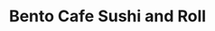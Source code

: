 ---
layout: place
title: Bento Cafe Sushi and Roll
permalink: /virginia/woodbridge/bento-cafe-sushi-and-roll.html
stateAbbr: VA
stateName: Virginia
cityName: Woodbridge
seo:
  type: restaurant
  links: http://www.bentocafesushiandroll.com/
place_id: ChIJb8jIqnNWtokRporQk26qa4A
photos:
  - name: >-
      places/ChIJb8jIqnNWtokRporQk26qa4A/photos/AeeoHcK01Z4BsTkFzbGDp17206_A4dcNOddoeOv9B4cJY2ybmWOo38ilOxn9o0CnoNmQHBRyoyeJ9dtA5UaSBlfy_a3jGvtMoxAehkSfbucZYKyQZQ4MUeQkzb0uQmEQpW1DnzifJ0e6wUS_xEjkgi6Y6xUZ7ZBgS8YwMUX7QhtrXbG8XbNZhZfsM79NfgXzFShls927pT0ZVLODlLjwGwjqchWHQoAghj5y7-wuIBNLwecpLCtwQL0eCh9lVM3lpBxQLwrUtLoDm56RAOyZCttwiIzofRkU742UNjG0eqYekNMHn3Gb1fZYqccAU4i1JPtErYHsmaVa3utmk9N1grBU2QIteUJxrpNixYoC0V1I1IikHIUgaJ1VX5xjSRCGw2XhCCf3K6pJoHesB5mlWJYIRHuBsQzTstNVRBSsjoy9n6gNglB-
    widthPx: 4032
    heightPx: 3024
    authorAttributions:
      - displayName: Travis Nukem
        uri: https://maps.google.com/maps/contrib/116216391421448006269
        photoUri: >-
          https://lh3.googleusercontent.com/a-/ALV-UjWaJLbtGQNL1lL5V993Sg11sggjJI0Gz_RfZEm3NOtHy3RVbxUs=s100-p-k-no-mo
    flagContentUri: >-
      https://www.google.com/local/imagery/report/?cb_client=maps_api_places.places_api&image_key=!1e10!2sCIHM0ogKEICAgID4iJS0iQE&hl=en-US
    googleMapsUri: >-
      https://www.google.com/maps/place//data=!3m4!1e2!3m2!1sCIHM0ogKEICAgID4iJS0iQE!2e10!4m2!3m1!1s0x89b65673aac8c86f:0x806baa6e93d08aa6
  - name: >-
      places/ChIJb8jIqnNWtokRporQk26qa4A/photos/AeeoHcLfsTV278j6CDpbw3y2LVsUnahIiCehFr7v4ns3Q7Za7z5ffx5z99dKdD0n3FsvT7_cWGbfldzF0CKpNE8KblZsVjYojWg3Ndm7BY7ysaVKDueO4fJnwm8CkHEqyA8sotTw3jJRd1XF3F-WH9j9VBFaBWFyO_t2-8D-NXM2RebL1H6g5tiAIdmQuaAaygz-O-wklKb6CPtu2s8WepWnLyGLbW8E77-QhHrDk8GD26FyAMsK916cLCz-jL0YLsIqwGKkw4RuP7Qb71Ppnp1uHpVxO6rNko48KlkZqYY7D5YTtA
    widthPx: 1149
    heightPx: 862
    authorAttributions:
      - displayName: Bento Cafe Sushi and Roll
        uri: https://maps.google.com/maps/contrib/117041335369971073394
        photoUri: >-
          https://lh3.googleusercontent.com/a-/ALV-UjWGV2r4wNQwJbbXraLReE8r8e5rjPwgaJNfrQtvseMTevEjX2A=s100-p-k-no-mo
    flagContentUri: >-
      https://www.google.com/local/imagery/report/?cb_client=maps_api_places.places_api&image_key=!1e10!2sAF1QipM7iOfwnSh-ulWqiyZ7fSqYmxXIewz_ahK-qexJ&hl=en-US
    googleMapsUri: >-
      https://www.google.com/maps/place//data=!3m4!1e2!3m2!1sAF1QipM7iOfwnSh-ulWqiyZ7fSqYmxXIewz_ahK-qexJ!2e10!4m2!3m1!1s0x89b65673aac8c86f:0x806baa6e93d08aa6
  - name: >-
      places/ChIJb8jIqnNWtokRporQk26qa4A/photos/AeeoHcL53BWQvVACmAaLEPZhNTK_PB8OCuwLrxcAbBvdpuwg__XleYZMvY6wS_rQxqIm8TaJJqZn3MgLnCI1AkoRFjCmo_X8AhoXj2Rfa_gKskRLQjkNs4gp3f6JTIzG7xn0wmP0VZJ3Rcgiw9mjaYabMP6BjMGNlwswlZCeU0Kp_1RQl0Pg2ZXa6hkBYByLa2SxgoaYkwWhRX7iZ9nh3uS3ucb1gY_FlBBXvvTGWK02LMtWk4PH2SwDrqY5uQTYcaJM94I6wrkLpIUGvL2T3nNgkcxYpkAyKvsb_6HAe-HttQZzdA9moLKoPFbTcpTwNNzFRpCQg9HPOV5Bf2JSOKoU-F6jKeDrs4yVJjUXoWNLTN9nukX8AeHXsDVtdIKmNrHY06vF6Euy-nNy0mmz9-0Fhsb_9PAlbL7Eb_maKF45uyBz4Q
    widthPx: 3024
    heightPx: 4032
    authorAttributions:
      - displayName: Jeffrey Baez
        uri: https://maps.google.com/maps/contrib/106968045005198852076
        photoUri: >-
          https://lh3.googleusercontent.com/a-/ALV-UjVGCHerXNamnFQMZzALKMxbT-cLZLuUdPQ7MDvKyrrgHj4LKA3-LQ=s100-p-k-no-mo
    flagContentUri: >-
      https://www.google.com/local/imagery/report/?cb_client=maps_api_places.places_api&image_key=!1e10!2sCIHM0ogKEICAgMCw_f3nPw&hl=en-US
    googleMapsUri: >-
      https://www.google.com/maps/place//data=!3m4!1e2!3m2!1sCIHM0ogKEICAgMCw_f3nPw!2e10!4m2!3m1!1s0x89b65673aac8c86f:0x806baa6e93d08aa6
  - name: >-
      places/ChIJb8jIqnNWtokRporQk26qa4A/photos/AeeoHcLmUM3ia8-iFR7wOiY1l7iilO6uDnUqrru5LSTPh4Kw5_KvXpeIaTcfJUVU1Zd1jumsXA4fHOvrr_r2_AR-3XlESIhbVk-Vu5dlOuUqsSQ25n020m1RPqYwX2vGBXvGAYvIMw9eICwA__dHxmDClLFzu-NfQN3lE7uTNGWM80QopSPLYlxgQVJoYV2pndqeixL5qw9qp9ucAyGN9MZG0_xX8HAmlyT7xjX5vZMB7637BfwrDSD38MYM4rXSsNdDLSrQwX5HVWm2rT2XFlqCd44HGv002kxlODa259qTVK3BiKsQ7wDSCPyk6T8xSyWwepzuRpjxOgB2e0XQzRqrvbZjY0rzk1Z0ByPUv13fhBziJGBc_GjOHSSlzSxL6L59Do25jvLUSWiIGuYNykUe-fUY0cAjWFKUI7zb1wDlghb2_Q
    widthPx: 4283
    heightPx: 3681
    authorAttributions:
      - displayName: Emilie K
        uri: https://maps.google.com/maps/contrib/114519039127177752524
        photoUri: >-
          https://lh3.googleusercontent.com/a-/ALV-UjVPKocAAsYzbZLeYvbDtZOyt7bPwo8O9_bkZhSz25-nnb9epP8x=s100-p-k-no-mo
    flagContentUri: >-
      https://www.google.com/local/imagery/report/?cb_client=maps_api_places.places_api&image_key=!1e10!2sCIHM0ogKEICAgMCQl_zReg&hl=en-US
    googleMapsUri: >-
      https://www.google.com/maps/place//data=!3m4!1e2!3m2!1sCIHM0ogKEICAgMCQl_zReg!2e10!4m2!3m1!1s0x89b65673aac8c86f:0x806baa6e93d08aa6
  - name: >-
      places/ChIJb8jIqnNWtokRporQk26qa4A/photos/AeeoHcJGNGEztbUWVTLYzHNWuMReyLkD_abc4bApIcIS9BFvrssk-6W4M_GVK_Ak-Q4bg4gxSpIm6WPsaZz7-k7NVE7TP1zQOmFhvHeGC0AHdRwrAEg6HnFR6cnPlCmH4PVBIArCjXsrc9cDD8d46d5BVgB4nZ8MmTZ8FoIKtRlHhAj1wZstfl60aXBRt-HBRVgi8yme7gx9vRj7A_m8Chl-Ix4_mz9uxNuIsdhTsojitAAl-h6SDgrHf7ophkbvFoQ72QZ-hC-OQyTsPAJvF1r5srMq_7edHogAlDuFrOuzCXCpghBjmirMktq8rReaqXNi2eUVfFIG0E5xo-mU4ZCezifHRtwRFgvekHuQbliC7KE6V8S4Ol3LHvhRAaY7hJbrT-zWgFZw8kommiP5n3N17G_f87IUDNobxEdh-fBv7S2ZMQ
    widthPx: 3600
    heightPx: 4800
    authorAttributions:
      - displayName: Geena Felton
        uri: https://maps.google.com/maps/contrib/108628098388652350361
        photoUri: >-
          https://lh3.googleusercontent.com/a-/ALV-UjXyCzwCNDAGno2yVy6oLcqbsrugs2-2jbEH8b-LAy7Keo2Ei7Vw=s100-p-k-no-mo
    flagContentUri: >-
      https://www.google.com/local/imagery/report/?cb_client=maps_api_places.places_api&image_key=!1e10!2sCIHM0ogKEICAgMDwz4D6Ag&hl=en-US
    googleMapsUri: >-
      https://www.google.com/maps/place//data=!3m4!1e2!3m2!1sCIHM0ogKEICAgMDwz4D6Ag!2e10!4m2!3m1!1s0x89b65673aac8c86f:0x806baa6e93d08aa6
  - name: >-
      places/ChIJb8jIqnNWtokRporQk26qa4A/photos/AeeoHcLrGPW51uyVeffGRPlKkdoHufAavKh2O1N3Em0lR0Zp5mhYu86g82ZDuUVtqk8_IizCU62l7uPaW-60B-_qSnHJqtMqCcIaQ55CScHPjnfLrh6RJoJP9NqK3UpPC5x45xstbNFidiUB-TEnJuC3LvBkEy17ETqRko2_gDhqdmuas1CJj9sTW7i_21dZDTh_gWnGqWGTaL3BGOY9CcVRd9ml3Oc5-cUvGZWIU9Yk49UDnRqNA2RdGRlEWqSVdr34uFe7c7DClRKwJWuomPewI4iVruzPWl2QLjk6V-5A6h7hfcMqbynAAjibOLNWuY89QAhyzJxpk02MbDKyWHFPHmamzp6FX93qnps5e0T-tF_jhA4snXWzLdJxCDdrv2kUoHmtQITR8i1TkEZX_TGIUUrlo-j-gfmJefdN29f2j2LF9g
    widthPx: 4800
    heightPx: 3600
    authorAttributions:
      - displayName: Yaneris Adames Hamilton
        uri: https://maps.google.com/maps/contrib/108952953320876736651
        photoUri: >-
          https://lh3.googleusercontent.com/a-/ALV-UjWJgcNfBbSk1RdfPMw28Qc9WJ8PX5rj2rZS6bXxaIoU6usHswzm=s100-p-k-no-mo
    flagContentUri: >-
      https://www.google.com/local/imagery/report/?cb_client=maps_api_places.places_api&image_key=!1e10!2sCIHM0ogKEICAgMDIqInFcg&hl=en-US
    googleMapsUri: >-
      https://www.google.com/maps/place//data=!3m4!1e2!3m2!1sCIHM0ogKEICAgMDIqInFcg!2e10!4m2!3m1!1s0x89b65673aac8c86f:0x806baa6e93d08aa6
  - name: >-
      places/ChIJb8jIqnNWtokRporQk26qa4A/photos/AeeoHcKW4a4_JRj2fQcIxdkWjuWJaU4-NH2hdoInYKMuF85SvKz2AONY2UHoJIQXDf1WyxGr9stVii7Ibil4-NI2gGIP0bNpxWMF2upqFj9WdtFFQ5Tbrjk3KJIl55_UwhIAksqtnMR-1DhzJnYD0J16cwhGbuY9YyfyKO-E9n4lvBYFo1iNm153ld8obMc8aH0ryjsKWQXgAuRTFydgSnnmNpTf7HZZB4P8vDlZ5WgA7TZiLlAI_17IvG0YNH6M1HJI5upN_XFjcl13SA8YaFMxIuiAAd-QiU0wr6XBMWE4s9DhSLLPdtFA1VCMysIUs_70SaO_MywcKu1Nzhj9TB0eeeptS1kkjMgDZqtD_TiAXLNdw-Yo4a9eRCqajv2p3JoYZTGAO-QvzkCvvxB15RzZcbZPGD62MSRDk6wxlKCqJkNDtG8
    widthPx: 3024
    heightPx: 4032
    authorAttributions:
      - displayName: Sarah Morrison
        uri: https://maps.google.com/maps/contrib/116107575436865098901
        photoUri: >-
          https://lh3.googleusercontent.com/a-/ALV-UjX9Jw_nUEspFRkWqN8NUBTMuZRlgG2xyucHLALglq1NaeFMY0Qi=s100-p-k-no-mo
    flagContentUri: >-
      https://www.google.com/local/imagery/report/?cb_client=maps_api_places.places_api&image_key=!1e10!2sCIHM0ogKEICAgIC3l-zaoAE&hl=en-US
    googleMapsUri: >-
      https://www.google.com/maps/place//data=!3m4!1e2!3m2!1sCIHM0ogKEICAgIC3l-zaoAE!2e10!4m2!3m1!1s0x89b65673aac8c86f:0x806baa6e93d08aa6
  - name: >-
      places/ChIJb8jIqnNWtokRporQk26qa4A/photos/AeeoHcIT5rE6xufLXJXvkm2UOnluoy-YG8S8Z7lp_Zfb5Lj5drINgSto5fktOv4ptqhyaHgduJrJ8fYNrlsW8jzt6PV7CgATl8FPDjI7cZY6XmMZJA_CGzMphWZ3w_z0JuM_6I5smOXJ88EbV6g5CGfHAiWzlQGv4IYfqb-7NNl0VUqFD8G5694YeZr00i52AslBwt7QmvWLQWkMAz-m_h_cmtIWxgL1Vj7LNbJQHmzxPM5pDfMO3yO1B3Rp209SMPJh7nn97H9fZfkavXSTYtG-TuaVl7dhBx9YUIcCdaqb0MLuyZkze0WQ6cd3_-WCvGwkHiPdmTxHr-4ey9qOqMQfMgeWikXsdyZOb7M3sV9BgmToWtZmsC7TWgcZflTR7MMTRKynb6ildeIOk-D_ZS0HPA9VhEvfRP_hFiSamLuSf5WJjMQE
    widthPx: 3024
    heightPx: 4032
    authorAttributions:
      - displayName: Milagro Rivera
        uri: https://maps.google.com/maps/contrib/111867700031098227479
        photoUri: >-
          https://lh3.googleusercontent.com/a/ACg8ocLWI1R3Y4VTyfIpJi8WxEuXOnJhZDLB4WtqXoZFNHIfMmrziA=s100-p-k-no-mo
    flagContentUri: >-
      https://www.google.com/local/imagery/report/?cb_client=maps_api_places.places_api&image_key=!1e10!2sCIHM0ogKEICAgMCI0cHn6AE&hl=en-US
    googleMapsUri: >-
      https://www.google.com/maps/place//data=!3m4!1e2!3m2!1sCIHM0ogKEICAgMCI0cHn6AE!2e10!4m2!3m1!1s0x89b65673aac8c86f:0x806baa6e93d08aa6
  - name: >-
      places/ChIJb8jIqnNWtokRporQk26qa4A/photos/AeeoHcKyOLwH4QPPO8lOtnHSqvds2IFPgbhuran6yomKXnnY5UFE1KYp-Ol5fOfXjZeig1lPfqkp-6PkctUTocMltQR5bUNsAEMzgQtBMULWzb2B6NdzYE9NUHLzaVYejkXRBRUNKTgpmmoodxurIxpNejL-uxNuJS6743RuApsHyVyo_PRldzUrimpSpWArAWIBhuc0nDsmFtK5kRtE9qlEWK6vnbxBrpcTqE7ablfHYywANdhxLBJ8M0O18qTVd7lSCoebV-J0ncMDUm8WWGHOh3A4OxCF0Bav6KcLmvVGxpWEhUBzK8GOMAIzPMpX27E6bTiKKwl51g78WrWFZ7kAknRy7fY0fEzALg34_HusK7e1q3G9PeUDEm3vIFJ4MjrBQgauVrYjuUIOwFAhgzxDwP2q80uCGO5OiLSZ_zGPkKpwXoc8
    widthPx: 3000
    heightPx: 4000
    authorAttributions:
      - displayName: ICorpLightfighter
        uri: https://maps.google.com/maps/contrib/107557421489369595876
        photoUri: >-
          https://lh3.googleusercontent.com/a/ACg8ocLFND9_P9uSSIN7EJMqN7unwjdMlAGb8peFGUULL2L0BOTSiN0=s100-p-k-no-mo
    flagContentUri: >-
      https://www.google.com/local/imagery/report/?cb_client=maps_api_places.places_api&image_key=!1e10!2sCIHM0ogKEICAgICmibvr9QE&hl=en-US
    googleMapsUri: >-
      https://www.google.com/maps/place//data=!3m4!1e2!3m2!1sCIHM0ogKEICAgICmibvr9QE!2e10!4m2!3m1!1s0x89b65673aac8c86f:0x806baa6e93d08aa6
  - name: >-
      places/ChIJb8jIqnNWtokRporQk26qa4A/photos/AeeoHcJLI74M84SaYkbxXGYJ2_ts3KgQo-Ofuecwo96P-o0NkPh5wONCbJH4lK7OyIHqCz7d6ItiDHTzCplUCihrd0qxsVIFDBaR6gqpCC_Xd91gud7iR-TVf8K6S_AQEJ0omrySrjbRK-xLX6CNusyieSmwuI1HLf_O7iovNU32NC5YQ3IKjIKG-jXAAgKMVq-DMXTkC8E5DMO3havo58MqJxHWsy4uTzSHOOJ4QwEjDAp5StKMRD35j81pdOXzY51g1UbI_lMbdzGqvpLZphuPcZedRcVAtDJoRZ6_-ompNhcnrjsJqXKrKJiP4ofcE306xqQSnH6qMTCf-q8lkl-HQoZna4kmVOymjnqTEdaNmbTxeDYw8YFxBom2H-t9UlR5sCLbUKAN-tNCDDqMx0tmo0nZF_I9ioflk0ks8kRErH762NPU
    widthPx: 3024
    heightPx: 4032
    authorAttributions:
      - displayName: Leah
        uri: https://maps.google.com/maps/contrib/107716720198951054519
        photoUri: >-
          https://lh3.googleusercontent.com/a-/ALV-UjWDaQVPl0dlToFNRBvpmxqS7jb5XLK3dnMwNDMtganASgnSAkLu=s100-p-k-no-mo
    flagContentUri: >-
      https://www.google.com/local/imagery/report/?cb_client=maps_api_places.places_api&image_key=!1e10!2sCIHM0ogKEICAgIDrxJjh7gE&hl=en-US
    googleMapsUri: >-
      https://www.google.com/maps/place//data=!3m4!1e2!3m2!1sCIHM0ogKEICAgIDrxJjh7gE!2e10!4m2!3m1!1s0x89b65673aac8c86f:0x806baa6e93d08aa6
address: 13257 Worth Ave, Woodbridge, VA 22192, USA
street: 13257 Worth Ave
city: Woodbridge
state: VA
zip: '22192'
country: USA
neighborhood: null
latitude: '38.650211'
longitude: '-77.294106'
accessibility_options:
  wheelchairAccessibleParking: true
  wheelchairAccessibleEntrance: true
  wheelchairAccessibleRestroom: true
  wheelchairAccessibleSeating: true
business_status: OPERATIONAL
name: Bento Cafe Sushi and Roll
google_maps_links:
  directionsUri: >-
    https://www.google.com/maps/dir//''/data=!4m7!4m6!1m1!4e2!1m2!1m1!1s0x89b65673aac8c86f:0x806baa6e93d08aa6!3e0
  placeUri: https://maps.google.com/?cid=9253677251265858214
  writeAReviewUri: >-
    https://www.google.com/maps/place//data=!4m3!3m2!1s0x89b65673aac8c86f:0x806baa6e93d08aa6!12e1
  reviewsUri: >-
    https://www.google.com/maps/place//data=!4m4!3m3!1s0x89b65673aac8c86f:0x806baa6e93d08aa6!9m1!1b1
  photosUri: >-
    https://www.google.com/maps/place//data=!4m3!3m2!1s0x89b65673aac8c86f:0x806baa6e93d08aa6!10e5
primary_type: Japanese Restaurant
opening_hours:
  regular: null
  current: null
secondary_opening_hours:
  regular:
    weekdayDescriptions: null
    type: null
  current:
    weekdayDescriptions: null
    type: null
phone: (703) 494-4540
price_level: PRICE_LEVEL_MODERATE
price_range: null
rating: '4.3'
rating_count: 0
website: http://www.bentocafesushiandroll.com/
description: >-
  Discover Bento Cafe Sushi and Roll in Woodbridge, VA$$$Bento Cafe Sushi and
  Roll in Woodbridge, VA, stands out as a welcoming spot for enjoying
  Japanese-inspired dishes in a relaxed, family-friendly environment. This cozy
  eatery specializes in fresh sushi rolls, flavorful bento boxes, and other
  authentic fare that highlights quality ingredients and thoughtful preparation.
  Visitors can appreciate the accessible features like wheelchair-friendly
  entrances and seating, making it easier for everyone to savor the experience.
  The atmosphere combines casual vibes with a touch of warmth, ideal for those
  seeking local sushi options or a quick Japanese meal. Drawing from its
  inviting setup, it's a great choice for anyone exploring nearby dining spots
  in the area.
generative_summary: >-
  Discover Bento Cafe Sushi and Roll in Woodbridge, VA$$$Bento Cafe Sushi and
  Roll in Woodbridge, VA, stands out as a welcoming spot for enjoying
  Japanese-inspired dishes in a relaxed, family-friendly environment. This cozy
  eatery specializes in fresh sushi rolls, flavorful bento boxes, and other
  authentic fare that highlights quality ingredients and thoughtful preparation.
  Visitors can appreciate the accessible features like wheelchair-friendly
  entrances and seating, making it easier for everyone to savor the experience.
  The atmosphere combines casual vibes with a touch of warmth, ideal for those
  seeking local sushi options or a quick Japanese meal. Drawing from its
  inviting setup, it's a great choice for anyone exploring nearby dining spots
  in the area.
generative_disclosure: Summarized by AI using the Grok-3-Mini model.
reviews:
  - name: >-
      places/ChIJb8jIqnNWtokRporQk26qa4A/reviews/ChdDSUhNMG9nS0VJQ0FnTUNJMGNIbnlBRRAB
    relativePublishTimeDescription: a week ago
    rating: 5
    text:
      text: >-
        I had the citrus tea, dumplings and sushi orders #5 and #7. By far THE
        BEST hospitality and sushi I have ever had! Mama Bento is a God sent
        blessing and added lots of love to the tender loving atmosphere and
        experience at the restaurant. 100/10 and definitely will be coming back
        soon 
      languageCode: en
    originalText:
      text: >-
        I had the citrus tea, dumplings and sushi orders #5 and #7. By far THE
        BEST hospitality and sushi I have ever had! Mama Bento is a God sent
        blessing and added lots of love to the tender loving atmosphere and
        experience at the restaurant. 100/10 and definitely will be coming back
        soon 
      languageCode: en
    authorAttribution:
      displayName: Milagro Rivera
      uri: https://www.google.com/maps/contrib/111867700031098227479/reviews
      photoUri: >-
        https://lh3.googleusercontent.com/a/ACg8ocLWI1R3Y4VTyfIpJi8WxEuXOnJhZDLB4WtqXoZFNHIfMmrziA=s128-c0x00000000-cc-rp-mo
    publishTime: '2025-04-02T20:20:59.103216Z'
    flagContentUri: >-
      https://www.google.com/local/review/rap/report?postId=ChdDSUhNMG9nS0VJQ0FnTUNJMGNIbnlBRRAB&d=17924085&t=1
    googleMapsUri: >-
      https://www.google.com/maps/reviews/data=!4m6!14m5!1m4!2m3!1sChdDSUhNMG9nS0VJQ0FnTUNJMGNIbnlBRRAB!2m1!1s0x89b65673aac8c86f:0x806baa6e93d08aa6
  - name: >-
      places/ChIJb8jIqnNWtokRporQk26qa4A/reviews/ChdDSUhNMG9nS0VJQ0FnTUR3ejRENnZBRRAB
    relativePublishTimeDescription: 2 weeks ago
    rating: 3
    text:
      text: >-
        Second time back here. The chicken is flavorful . The dumplings are okay
        the salad is okay it nothing exciting then a big spoonful of ginger. I
        love the rice and the California rolls were okay. I feel like $31 was a
        lot for this box but that my opinion. Also I feel they didn’t want to
        give me more than one soy sauce but I try to be understanding because it
        a small business.
      languageCode: en
    originalText:
      text: >-
        Second time back here. The chicken is flavorful . The dumplings are okay
        the salad is okay it nothing exciting then a big spoonful of ginger. I
        love the rice and the California rolls were okay. I feel like $31 was a
        lot for this box but that my opinion. Also I feel they didn’t want to
        give me more than one soy sauce but I try to be understanding because it
        a small business.
      languageCode: en
    authorAttribution:
      displayName: Geena Felton
      uri: https://www.google.com/maps/contrib/108628098388652350361/reviews
      photoUri: >-
        https://lh3.googleusercontent.com/a-/ALV-UjXyCzwCNDAGno2yVy6oLcqbsrugs2-2jbEH8b-LAy7Keo2Ei7Vw=s128-c0x00000000-cc-rp-mo-ba3
    publishTime: '2025-03-29T02:02:39.781956Z'
    flagContentUri: >-
      https://www.google.com/local/review/rap/report?postId=ChdDSUhNMG9nS0VJQ0FnTUR3ejRENnZBRRAB&d=17924085&t=1
    googleMapsUri: >-
      https://www.google.com/maps/reviews/data=!4m6!14m5!1m4!2m3!1sChdDSUhNMG9nS0VJQ0FnTUR3ejRENnZBRRAB!2m1!1s0x89b65673aac8c86f:0x806baa6e93d08aa6
  - name: >-
      places/ChIJb8jIqnNWtokRporQk26qa4A/reviews/ChZDSUhNMG9nS0VJQ0FnTUN3X2Yzbkh3EAE
    relativePublishTimeDescription: 3 weeks ago
    rating: 5
    text:
      text: >-
        The food here is amazing!! The rice, veggies, and fish are super fresh.
        You will immediately notice the difference because of the attention to
        detail. The colors are vibrant and textures subtle yet on point. The tea
        is a medicinal brew that warms the belly and calms the heart. I had the
        veggie roll combo, eel roll, and miso soup. I arrived hungry and left
        satisfied!! If you’re looking for sushi specials, you can find it at the
        Target up the street. Come here for the love, the blessings, and the
        absolute best sushi in the DMV area!!
      languageCode: en
    originalText:
      text: >-
        The food here is amazing!! The rice, veggies, and fish are super fresh.
        You will immediately notice the difference because of the attention to
        detail. The colors are vibrant and textures subtle yet on point. The tea
        is a medicinal brew that warms the belly and calms the heart. I had the
        veggie roll combo, eel roll, and miso soup. I arrived hungry and left
        satisfied!! If you’re looking for sushi specials, you can find it at the
        Target up the street. Come here for the love, the blessings, and the
        absolute best sushi in the DMV area!!
      languageCode: en
    authorAttribution:
      displayName: Jeffrey Baez
      uri: https://www.google.com/maps/contrib/106968045005198852076/reviews
      photoUri: >-
        https://lh3.googleusercontent.com/a-/ALV-UjVGCHerXNamnFQMZzALKMxbT-cLZLuUdPQ7MDvKyrrgHj4LKA3-LQ=s128-c0x00000000-cc-rp-mo-ba5
    publishTime: '2025-03-20T18:27:20.256245Z'
    flagContentUri: >-
      https://www.google.com/local/review/rap/report?postId=ChZDSUhNMG9nS0VJQ0FnTUN3X2Yzbkh3EAE&d=17924085&t=1
    googleMapsUri: >-
      https://www.google.com/maps/reviews/data=!4m6!14m5!1m4!2m3!1sChZDSUhNMG9nS0VJQ0FnTUN3X2Yzbkh3EAE!2m1!1s0x89b65673aac8c86f:0x806baa6e93d08aa6
  - name: >-
      places/ChIJb8jIqnNWtokRporQk26qa4A/reviews/ChdDSUhNMG9nS0VJQ0FnTURRXzYyMm9BRRAB
    relativePublishTimeDescription: 4 weeks ago
    rating: 1
    text:
      text: >-
        Gospel music playing, took over 30 mins to get food. Hot food was cold.
        Sushi rolls cut uneven.  Owner very fast talker/salesperson. Some prices
        were covered up or difficult to read. The receipt was not itemized
      languageCode: en
    originalText:
      text: >-
        Gospel music playing, took over 30 mins to get food. Hot food was cold.
        Sushi rolls cut uneven.  Owner very fast talker/salesperson. Some prices
        were covered up or difficult to read. The receipt was not itemized
      languageCode: en
    authorAttribution:
      displayName: erica flory
      uri: https://www.google.com/maps/contrib/100303472288638641945/reviews
      photoUri: >-
        https://lh3.googleusercontent.com/a-/ALV-UjV50H7HY2L-65kzDhg2k8Zcbr4QsgajniUVc8mPG5-ud1ghiqdb0A=s128-c0x00000000-cc-rp-mo-ba4
    publishTime: '2025-03-15T17:51:43.439045Z'
    flagContentUri: >-
      https://www.google.com/local/review/rap/report?postId=ChdDSUhNMG9nS0VJQ0FnTURRXzYyMm9BRRAB&d=17924085&t=1
    googleMapsUri: >-
      https://www.google.com/maps/reviews/data=!4m6!14m5!1m4!2m3!1sChdDSUhNMG9nS0VJQ0FnTURRXzYyMm9BRRAB!2m1!1s0x89b65673aac8c86f:0x806baa6e93d08aa6
  - name: >-
      places/ChIJb8jIqnNWtokRporQk26qa4A/reviews/ChZDSUhNMG9nS0VJQ0FnTUNRbF96UldnEAE
    relativePublishTimeDescription: a month ago
    rating: 1
    text:
      text: >-
        SO OVERPRICED! Huge rip off!!! This all came out to $63. We were asked
        if we wanted spicy and crunchy, so we said sure. The worker failed to
        mentioned it was a $6 up charge (for literally a little panko and spicy
        mayo). And the sushi wasn’t even good quality.

        Most places have water on tab, but we were charged $3 for one plastic
        bottle of water. No soup or salad included for this price!


        I was so surprised with the price that I had to ask for an itemized
        receipt.

        The irony of it all, this is not a bento spot! The lady was just trying
        to sell up everything.  Please go else where for sushi!! Such a weird
        atmosphere. And take it from me, I’m Asian.
      languageCode: en
    originalText:
      text: >-
        SO OVERPRICED! Huge rip off!!! This all came out to $63. We were asked
        if we wanted spicy and crunchy, so we said sure. The worker failed to
        mentioned it was a $6 up charge (for literally a little panko and spicy
        mayo). And the sushi wasn’t even good quality.

        Most places have water on tab, but we were charged $3 for one plastic
        bottle of water. No soup or salad included for this price!


        I was so surprised with the price that I had to ask for an itemized
        receipt.

        The irony of it all, this is not a bento spot! The lady was just trying
        to sell up everything.  Please go else where for sushi!! Such a weird
        atmosphere. And take it from me, I’m Asian.
      languageCode: en
    authorAttribution:
      displayName: Emilie K
      uri: https://www.google.com/maps/contrib/114519039127177752524/reviews
      photoUri: >-
        https://lh3.googleusercontent.com/a-/ALV-UjVPKocAAsYzbZLeYvbDtZOyt7bPwo8O9_bkZhSz25-nnb9epP8x=s128-c0x00000000-cc-rp-mo-ba5
    publishTime: '2025-03-07T19:15:10.892393Z'
    flagContentUri: >-
      https://www.google.com/local/review/rap/report?postId=ChZDSUhNMG9nS0VJQ0FnTUNRbF96UldnEAE&d=17924085&t=1
    googleMapsUri: >-
      https://www.google.com/maps/reviews/data=!4m6!14m5!1m4!2m3!1sChZDSUhNMG9nS0VJQ0FnTUNRbF96UldnEAE!2m1!1s0x89b65673aac8c86f:0x806baa6e93d08aa6
review_summary: >-
  What Customers Are Saying About This Spot$$$Folks rave about the tasty sushi
  and dumplings here, often highlighting the fresh flavors and welcoming feel
  that make meals feel special and satisfying. While some mention that prices
  can feel a bit steep for the portions, many agree the overall experience is
  worth it for the quality and care put into each dish. Reviewers appreciate the
  friendly service and homestyle touches that add a nice, comforting layer to
  visits, even if occasional waits or add-ons come up. Overall, it's seen as a
  solid pick for anyone craving Japanese cuisine, with plenty of positive nods
  to the vibrant tastes and relaxed setting. If you're on the hunt for reliable
  local eats, this place tends to deliver a mostly enjoyable vibe that keeps
  people coming back.
review_disclosure: Summarized by AI using the Grok-3-Mini model.
parking_options:
  freeParkingLot: true
  freeStreetParking: true
  valetParking: false
payment_options:
  acceptsCreditCards: true
  acceptsDebitCards: true
  acceptsCashOnly: false
  acceptsNfc: true
allow_dogs: null
curbside_pickup: null
delivery: true
dine_in: true
good_for_children: true
good_for_groups: true
good_for_sports: false
live_music: false
menu_for_children: false
outdoor_seating: false
reservable: false
restroom: true
serves_beer: null
serves_breakfast: false
serves_brunch: null
serves_cocktails: false
serves_coffee: null
serves_dinner: true
serves_dessert: true
serves_lunch: true
serves_vegetarian_food: true
serves_wine: null
takeout: true
update_category: pro
places_description: >-
  Japanese seafood specialties offered in a down-to-earth strip-mall bistro with
  free Wi-Fi.

---
